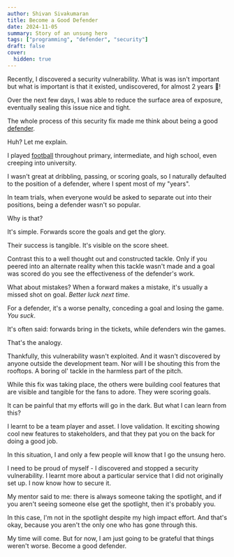 ```yaml
---
author: Shivan Sivakumaran
title: Become a Good Defender
date: 2024-11-05
summary: Story of an unsung hero
tags: ["programming", "defender", "security"]
draft: false
cover:
  hidden: true
---
```


Recently, I discovered a security vulnerability. What is was isn't important but what is important is that it existed, undiscovered, for almost 2 years 🤯!

Over the next few days, I was able to reduce the surface area of exposure, eventually sealing this issue nice and tight.

The whole process of this security fix made me think about being a good [defender](<https://en.wikipedia.org/wiki/Defender_(association_football)>).

Huh? Let me explain.

I played [football](https://en.wikipedia.org/wiki/Association_football) throughout primary, intermediate, and high school, even creeping into university.

I wasn't great at dribbling, passing, or scoring goals, so I naturally defaulted to the position of a defender, where I spent most of my "years".

In team trials, when everyone would be asked to separate out into their positions, being a defender wasn't so popular.

Why is that?

It's simple. Forwards score the goals and get the glory.

Their success is tangible. It's visible on the score sheet.

Contrast this to a well thought out and constructed tackle. Only if you peered into an alternate reality when this tackle wasn't made and a goal was scored do you see the effectiveness of the defender's work.

What about mistakes? When a forward makes a mistake, it's usually a missed shot on goal. _Better luck next time_.

For a defender, it's a worse penalty, conceding a goal and losing the game. _You suck_.

It's often said: forwards bring in the tickets, while defenders win the games.

That's the analogy.

Thankfully, this vulnerability wasn't exploited. And it wasn't discovered by anyone outside the development team. Nor will I be shouting this from the rooftops. A boring ol' tackle in the harmless part of the pitch.

While this fix was taking place, the others were building cool features that are visible and tangible for the fans to adore. They were scoring goals.

It can be painful that my efforts will go in the dark. But what I can learn from this?

I learnt to be a team player and asset. I love validation. It exciting showing cool new features to stakeholders, and that they pat you on the back for doing a good job.

In this situation, I and only a few people will know that I go the unsung hero.

I need to be proud of myself - I discovered and stopped a security vulnerability. I learnt more about a particular service that I did not originally set up. I now know how to secure it.

My mentor said to me: there is always someone taking the spotlight, and if you aren't seeing someone else get the spotlight, then it's probably you.

In this case, I'm not in the spotlight despite my high impact effort. And that's okay, because you aren't the only one who has gone through this.

My time will come. But for now, I am just going to be grateful that things weren't worse. Become a good defender.
